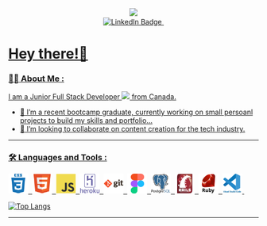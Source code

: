 
<div id="header" align="center">
  <img src="https://media.giphy.com/media/L1R1tvI9svkIWwpVYr/giphy.gif"/>
</div>

<div id="badges" align="center">
  <a href="https://www.linkedin.com/in/monica-rukeba-565369128/">
    <img src="https://img.shields.io/badge/LinkedIn-blue?style=for-the-badge&logo=linkedin&logoColor=white" alt="LinkedIn Badge"/>
    <img src="https://komarev.com/ghpvc/?username=monycode&style=flat-square&color=blue" alt=""/>    
</div>

<h1>
  Hey there!👋
</h1>

### :woman_technologist: About Me :

I am a Junior Full Stack Developer <img src="https://media.giphy.com/media/WUlplcMpOCEmTGBtBW/giphy.gif" width="30"> from Canada.
- 🔭 I’m a recent bootcamp graduate, currently working on small persoanl projects to build my skills and portfolio...
- 👯 I’m looking to collaborate on content creation for the tech industry.

---

### :hammer_and_wrench: Languages and Tools :
  
<div>
  <img src="https://github.com/devicons/devicon/blob/master/icons/css3/css3-plain-wordmark.svg"  title="CSS3" alt="CSS" width="40" height="40"/>&nbsp;
  <img src="https://github.com/devicons/devicon/blob/master/icons/html5/html5-original.svg" title="HTML5" alt="HTML" width="40" height="40"/>&nbsp;
  <img src="https://github.com/devicons/devicon/blob/master/icons/javascript/javascript-original.svg" title="JavaScript" alt="JavaScript" width="40" height="40"/>&nbsp;
  <img src="https://github.com/devicons/devicon/blob/master/icons/heroku/heroku-original-wordmark.svg" title="MySQL"  alt="heroku" width="40" height="40"/>&nbsp;
  <img src="https://github.com/devicons/devicon/blob/master/icons/git/git-original-wordmark.svg" title="Git" **alt="Git" width="40" height="40"/>&nbsp;
  <img src="https://github.com/devicons/devicon/blob/master/icons/figma/figma-original.svg" title="Figma" **alt="Figma" width="40" height="40"/>&nbsp;
  <img src="https://github.com/devicons/devicon/blob/master/icons/postgresql/postgresql-original-wordmark.svg" title="postgresql" **alt="postgresql" width="40" height="40"/>&nbsp;
  <img src="https://github.com/devicons/devicon/blob/master/icons/rails/rails-original-wordmark.svg" title="rails" **alt="rails" width="40" height="40"/>&nbsp;
  <img src="https://github.com/devicons/devicon/blob/master/icons/ruby/ruby-original-wordmark.svg" title="ruby" **alt="ruby" width="40" height="40"/>&nbsp;
  <img src="https://github.com/devicons/devicon/blob/master/icons/vscode/vscode-original-wordmark.svg" title="vscode" **alt="vscode" width="40" height="40"/>&nbsp; 
</div>

[![Top Langs](https://github-readme-stats.vercel.app/api/top-langs/?username=monycode&layout=compact)](https://github.com/monycode/github-readme-stats)

---

